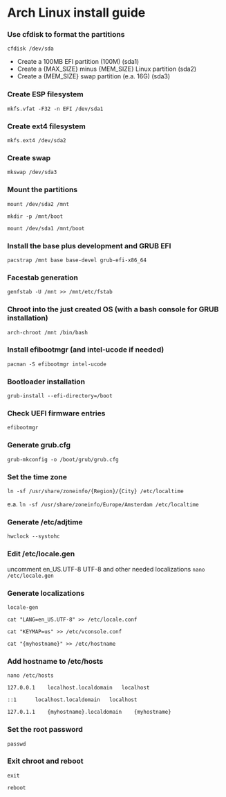 # Arch Linux install guide

### Use cfdisk to format the partitions
```cfdisk /dev/sda```

* Create a 100MB EFI partition (100M) (sda1)
* Create a {MAX_SIZE} minus {MEM_SIZE} Linux partition (sda2)
* Create a {MEM_SIZE} swap partition (e.a. 16G) (sda3)


### Create ESP filesystem
```mkfs.vfat -F32 -n EFI /dev/sda1```


### Create ext4 filesystem
```mkfs.ext4 /dev/sda2```


### Create swap
```mkswap /dev/sda3```


### Mount the partitions
```mount /dev/sda2 /mnt```

```mkdir -p /mnt/boot```

```mount /dev/sda1 /mnt/boot```


### Install the base plus development and GRUB EFI
```pacstrap /mnt base base-devel grub-efi-x86_64```


### Facestab generation
```genfstab -U /mnt >> /mnt/etc/fstab```


### Chroot into the just created OS (with a bash console for GRUB installation)
```arch-chroot /mnt /bin/bash```


### Install efibootmgr (and intel-ucode if needed)
```pacman -S efibootmgr intel-ucode```


### Bootloader installation
```grub-install --efi-directory=/boot```


### Check UEFI firmware entries
```efibootmgr```


### Generate grub.cfg
```grub-mkconfig -o /boot/grub/grub.cfg```


### Set the time zone
```ln -sf /usr/share/zoneinfo/{Region}/{City} /etc/localtime```

e.a.
```ln -sf /usr/share/zoneinfo/Europe/Amsterdam /etc/localtime```


### Generate /etc/adjtime
```hwclock --systohc```


### Edit /etc/locale.gen
uncomment en_US.UTF-8 UTF-8 and other needed localizations
```nano /etc/locale.gen```


### Generate localizations
```locale-gen```

```cat "LANG=en_US.UTF-8" >> /etc/locale.conf```

```cat "KEYMAP=us" >> /etc/vconsole.conf```

```cat "{myhostname}" >> /etc/hostname```


### Add hostname to /etc/hosts
```nano /etc/hosts```

```127.0.0.1	localhost.localdomain	localhost```

```::1		localhost.localdomain	localhost```

```127.0.1.1	{myhostname}.localdomain	{myhostname}```


### Set the root password
```passwd```


### Exit chroot and reboot
```exit```

```reboot```
